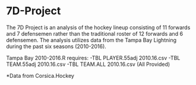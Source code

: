 # 7D-Project
The 7D Project is an analysis of the hockey lineup consisting of 11 forwards and 7 defensemen rather than the traditional roster of 12 forwards and 6 defensemen.  The analysis utilizes data from the Tampa Bay Lightning during the past six seasons (2010-2016).  

Tampa Bay 2010-2016.R requires:
    -TBL PLAYER.55adj 2010.16.csv 
    -TBL TEAM.55adj 2010.16.csv
    -TBL TEAM.ALL 2010.16.csv
        (All Provided)

*Data from Corsica.Hockey
